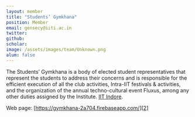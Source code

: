 ```yaml
---
layout: member
title: "Students’ Gymkhana"
position: Member
email: gensecy@iiti.ac.in
twitter: 
github: 
scholar: 
image: /assets/images/team/Unknown.png
alum: false
---
```


The Students’ Gymkhana is a body of elected student representatives that represent
the students to address their concerns and is responsible for the efficient execution
of all the club activities, Intra-IIT festivals & activities, and the organization of the
annual techno-cultural event Fluxus, among any other duties assigned by the
Institute.  [IIT Indore][1]. <br/>

Web page: [https://gymkhana-2a704.firebaseapp.com/][2]

[1]: https://iiti.ac.in
[2]: https://gymkhana-2a704.firebaseapp.com/

